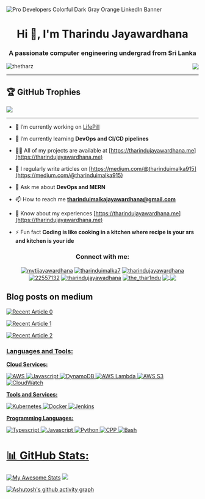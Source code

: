 ![Pro Developers Colorful Dark Gray   Orange LinkedIn Banner](https://github.com/TheTharz/TheTharz/assets/119271523/8e99be76-3a18-4dd8-a0cb-f2f36277b586)

<h1 align="center">Hi 👋, I'm Tharindu Jayawardhana</h1>
<h3 align="center">A passionate computer engineering undergrad from Sri Lanka</h3>
<div style="display: flex; justify-content: space-between; align-items: center;">
        <img src="https://komarev.com/ghpvc/?username=thetharz&label=Profile%20views&color=0e75b6&style=flat" alt="thetharz" />
        <a href="https://user-badge.committers.top/sri_lanka/TheTharz">
            <img src="https://user-badge.committers.top/sri_lanka/TheTharz.svg" />
        </a>
        

</div>

----
## 🏆 GitHub Trophies
<p align="center">
 
![](https://github-profile-trophy.vercel.app/?username=TheTharz&theme=juicyfresh&no-frame=false&no-bg=true&margin-w=4)

</p>

----

- 🔭 I’m currently working on [LifePill](https://github.com/TheTharz/pharmacy-pos-frontend.git)

- 🌱 I’m currently learning **DevOps and CI/CD pipelines**

- 👨‍💻 All of my projects are available at [https://tharindujayawardhana.me](https://tharindujayawardhana.me)

- 📝 I regularly write articles on [https://medium.com/@tharinduimalka915](https://medium.com/@tharinduimalka915)

- 💬 Ask me about **DevOps and MERN**

- 📫 How to reach me **tharinduimalkajayawardhana@gmail.com**

- 📄 Know about my experiences [https://tharindujayawardhana.me](https://tharindujayawardhana.me)

- ⚡ Fun fact **Coding is like cooking in a kitchen where recipe is your srs and kitchen is your ide**

<h3 align="center">Connect with me:</h3>
<p align="center">
<a href="https://dev.to/mvtijayawardhana" target="blank"><img align="center" src="https://img.shields.io/badge/dev.to-0A0A0A?style=for-the-badge&logo=dev.to&logoColor=white" alt="mvtijayawardhana" /></a>
<a href="https://twitter.com/tharinduimalka7" target="blank"><img align="center" src="https://img.shields.io/badge/X-%23000000.svg?style=for-the-badge&logo=X&logoColor=white" alt="tharinduimalka7"  /></a>
<a href="https://linkedin.com/in/tharindujayawardhana" target="blank"><img align="center" src="https://img.shields.io/badge/linkedin-%230077B5.svg?style=for-the-badge&logo=linkedin&logoColor=white" alt="tharindujayawardhana"/></a>
<a href="https://stackoverflow.com/users/22557132" target="blank"><img align="center" src="https://img.shields.io/badge/-Stackoverflow-FE7A16?style=for-the-badge&logo=stack-overflow&logoColor=white" alt="22557132" /></a>
<a href="https://fb.com/tharindujayawadhana" target="blank">
 <img align="center" src="https://img.shields.io/badge/Facebook-%231877F2.svg?style=for-the-badge&logo=Facebook&logoColor=white" alt="tharindujayawadhana"/></a>
<a href="https://instagram.com/the_thar1ndu" target="blank"><img align="center" src="https://img.shields.io/badge/Instagram-%23E4405F.svg?style=for-the-badge&logo=Instagram&logoColor=white" alt="the_thar1ndu" /></a>
<a href="https://medium.com/@tharinduimalka915" target="blank">
 <img align="center" src="https://img.shields.io/badge/Medium-12100E?style=for-the-badge&logo=medium&logoColor=white"/>
</a>
<a href="https://www.hackerrank.com/profile/Tharindu3996" target="blank">
 <img align="center" src="https://img.shields.io/badge/-Hackerrank-2EC866?style=for-the-badge&logo=HackerRank&logoColor=white"/>
</a>
</p>



## Blog posts on medium
 <a target="_blank" href="https://github-readme-medium-recent-article.vercel.app/medium/@tharinduimalka915/0"><img src="https://github-readme-medium-recent-article.vercel.app/medium/@tharinduimalka915/0" alt="Recent Article 0"> 

<a target="_blank" href="https://github-readme-medium-recent-article.vercel.app/medium/@tharinduimalka915/1"><img src="https://github-readme-medium-recent-article.vercel.app/medium/@tharinduimalka915/1" alt="Recent Article 1"> 

 <a target="_blank" href="https://github-readme-medium-recent-article.vercel.app/medium/@tharinduimalka915/2"><img src="https://github-readme-medium-recent-article.vercel.app/medium/@tharinduimalka915/2" alt="Recent Article 2"> 

<h3 align="left">Languages and Tools:</h3>

**Cloud Services:**

![AWS](https://img.shields.io/badge/Cloud-AWS-informational?style=flat&logo=amazon-aws&logoColor=white&color=6aa6f8)
![Javascript](https://img.shields.io/badge/API-Gateway-informational?style=flat&logo=amazon-api-gateway&logoColor=white&color=6aa6f8)
![DynamoDB](https://img.shields.io/badge/Database-DynamoDB-informational?style=flat&logo=amazon-dynamodb&logoColor=white&color=6aa6f8)
![AWS Lambda](https://img.shields.io/badge/Compute-AWS_Lambda-informational?style=flat&logo=amazon-aws&logoColor=white&color=6aa6f8)
![AWS S3](https://img.shields.io/badge/Storage-AWS_S3-informational?style=flat&logo=amazon-aws&logoColor=white&color=6aa6f8)
![CloudWatch](https://img.shields.io/badge/Monitoring-CloudWatch-informational?style=flat&logo=amazon-cloudwatch&logoColor=white&color=6aa6f8)

**Tools and Services:**

![Kubernetes](https://img.shields.io/badge/Tools-Kubernetes-informational?style=flat&logo=kubernetes&logoColor=white&color=6aa6f8)
![Docker](https://img.shields.io/badge/Tools-Docker-informational?style=flat&logo=docker&logoColor=white&color=6aa6f8)
![Jenkins](https://img.shields.io/badge/Tools-Jenkins-informational?style=flat&logo=jenkins&logoColor=white&color=6aa6f8)

**Programming Languages:**

![Typescript](https://img.shields.io/badge/Typescript-informational?style=flat&logo=typescript&logoColor=white&color=6aa6f8)
![Javascript](https://img.shields.io/badge/Javascript-informational?style=flat&logo=javascript&logoColor=white&color=6aa6f8)
![Python](https://img.shields.io/badge/Python-informational?style=flat&logo=python&logoColor=white&color=6aa6f8)
![CPP](https://img.shields.io/badge/CPP-informational?style=flat&logo=cpp&logoColor=white&color=6aa6f8)
![Bash](https://img.shields.io/badge/Bash-informational?style=flat&logo=bash&logoColor=white&color=6aa6f8)

# 📊 GitHub Stats:
[![My Awesome Stats](https://awesome-github-stats.azurewebsites.net/user-stats/thetharz?cardType=level&theme=tokyonight&preferLogin=false)](https://git.io/awesome-stats-card)
![](https://github-readme-streak-stats.herokuapp.com/?user=TheTharz&theme=tokyonight&hide_border=true)<br/>

[![Ashutosh's github activity graph](https://github-readme-activity-graph.vercel.app/graph?username=thetharz&bg_color=000000&color=00008B&line=FFDF00&point=ffffff&area=true&hide_border=true)](https://github.com/ashutosh00710/github-readme-activity-graph)


